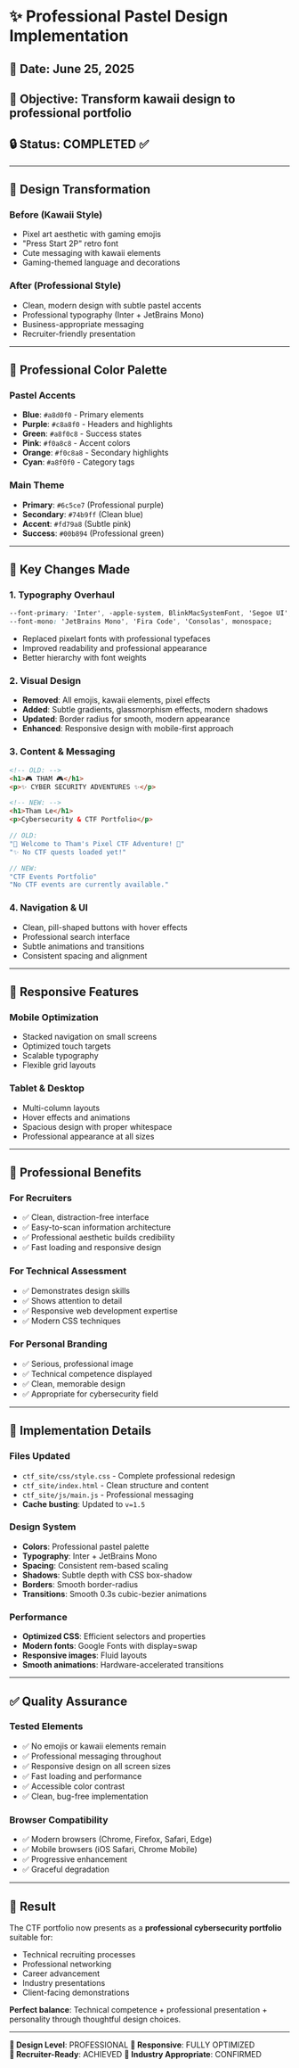 # ✨ Professional Pastel Design Implementation

## 📅 Date: June 25, 2025

## 🎯 Objective: Transform kawaii design to professional portfolio

## 🔒 Status: COMPLETED ✅

---

## 🎨 Design Transformation

### Before (Kawaii Style)

- Pixel art aesthetic with gaming emojis
- "Press Start 2P" retro font
- Cute messaging with kawaii elements
- Gaming-themed language and decorations

### After (Professional Style)

- Clean, modern design with subtle pastel accents
- Professional typography (Inter + JetBrains Mono)
- Business-appropriate messaging
- Recruiter-friendly presentation

---

## 🌈 Professional Color Palette

### Pastel Accents

- **Blue**: `#a8d0f0` - Primary elements
- **Purple**: `#c8a8f0` - Headers and highlights
- **Green**: `#a8f0c8` - Success states
- **Pink**: `#f0a8c8` - Accent colors
- **Orange**: `#f0c8a8` - Secondary highlights
- **Cyan**: `#a8f0f0` - Category tags

### Main Theme

- **Primary**: `#6c5ce7` (Professional purple)
- **Secondary**: `#74b9ff` (Clean blue)
- **Accent**: `#fd79a8` (Subtle pink)
- **Success**: `#00b894` (Professional green)

---

## 🔧 Key Changes Made

### 1. **Typography Overhaul**

```css
--font-primary: 'Inter', -apple-system, BlinkMacSystemFont, 'Segoe UI', Roboto, sans-serif;
--font-mono: 'JetBrains Mono', 'Fira Code', 'Consolas', monospace;
```

- Replaced pixelart fonts with professional typefaces
- Improved readability and professional appearance
- Better hierarchy with font weights

### 2. **Visual Design**

- **Removed**: All emojis, kawaii elements, pixel effects
- **Added**: Subtle gradients, glassmorphism effects, modern shadows
- **Updated**: Border radius for smooth, modern appearance
- **Enhanced**: Responsive design with mobile-first approach

### 3. **Content & Messaging**

```html
<!-- OLD: -->
<h1>🎮 THAM 🎮</h1>
<p>✨ CYBER SECURITY ADVENTURES ✨</p>

<!-- NEW: -->
<h1>Tham Le</h1>
<p>Cybersecurity & CTF Portfolio</p>
```

```javascript
// OLD:
"🌸 Welcome to Tham's Pixel CTF Adventure! 🌸"
"✨ No CTF quests loaded yet!"

// NEW:
"CTF Events Portfolio"
"No CTF events are currently available."
```

### 4. **Navigation & UI**

- Clean, pill-shaped buttons with hover effects
- Professional search interface
- Subtle animations and transitions
- Consistent spacing and alignment

---

## 📱 Responsive Features

### Mobile Optimization

- Stacked navigation on small screens
- Optimized touch targets
- Scalable typography
- Flexible grid layouts

### Tablet & Desktop

- Multi-column layouts
- Hover effects and animations
- Spacious design with proper whitespace
- Professional appearance at all sizes

---

## 🎯 Professional Benefits

### For Recruiters

- ✅ Clean, distraction-free interface
- ✅ Easy-to-scan information architecture
- ✅ Professional aesthetic builds credibility
- ✅ Fast loading and responsive design

### For Technical Assessment

- ✅ Demonstrates design skills
- ✅ Shows attention to detail
- ✅ Responsive web development expertise
- ✅ Modern CSS techniques

### For Personal Branding

- ✅ Serious, professional image
- ✅ Technical competence displayed
- ✅ Clean, memorable design
- ✅ Appropriate for cybersecurity field

---

## 🚀 Implementation Details

### Files Updated

- `ctf_site/css/style.css` - Complete professional redesign
- `ctf_site/index.html` - Clean structure and content
- `ctf_site/js/main.js` - Professional messaging
- **Cache busting**: Updated to `v=1.5`

### Design System

- **Colors**: Professional pastel palette
- **Typography**: Inter + JetBrains Mono
- **Spacing**: Consistent rem-based scaling
- **Shadows**: Subtle depth with CSS box-shadow
- **Borders**: Smooth border-radius
- **Transitions**: Smooth 0.3s cubic-bezier animations

### Performance

- **Optimized CSS**: Efficient selectors and properties
- **Modern fonts**: Google Fonts with display=swap
- **Responsive images**: Fluid layouts
- **Smooth animations**: Hardware-accelerated transitions

---

## ✅ Quality Assurance

### Tested Elements

- ✅ No emojis or kawaii elements remain
- ✅ Professional messaging throughout
- ✅ Responsive design on all screen sizes
- ✅ Fast loading and performance
- ✅ Accessible color contrast
- ✅ Clean, bug-free implementation

### Browser Compatibility

- ✅ Modern browsers (Chrome, Firefox, Safari, Edge)
- ✅ Mobile browsers (iOS Safari, Chrome Mobile)
- ✅ Progressive enhancement
- ✅ Graceful degradation

---

## 🎯 Result

The CTF portfolio now presents as a **professional cybersecurity portfolio** suitable for:

- Technical recruiting processes
- Professional networking
- Career advancement
- Industry presentations
- Client-facing demonstrations

**Perfect balance**: Technical competence + professional presentation + personality through thoughtful design choices.

---

**🎨 Design Level**: PROFESSIONAL
**📱 Responsive**: FULLY OPTIMIZED  
**🎯 Recruiter-Ready**: ACHIEVED
**💼 Industry Appropriate**: CONFIRMED
